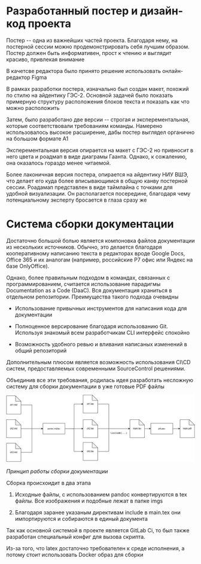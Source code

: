 # Разработанный постер и дизайн-код проекта

Постер -- одна из важнейших частей проекта. Благодаря нему, на постерной сессии можно продемонстрировать себя лучшим образом. Постер должен быть информативен, прост к чтению и выглядит красиво, привлекая внимание

В качетсве редактора было принято решение использовать онлайн-редактор Figma

В рамках разработки постера, изначально был создан макет, похожий по стилю на айдентику ГЭС-2. Основной задачей было показать примерную структуру расположения блоков текста и показать как что можно расположить

Затем, было разработано две версии -- строгая и эксперементальная, которые соответствовали требованиям команды. Намерено использовалось высокое расширение, дабы постер выглядел органично на большом формате A1



Эксперементальная версия опирается на макет с ГЭС-2 но привносит в него цвета и роадмап в виде диаграмы Гаанта. Однако, к сожалению, она оказалось гораздо менее читаемой. 

Более лаконичная версия постера, опирается на айдентику НИУ ВШЭ, что делает его куда более вписывающимся в общую канву постерной сессии. Роадамап представлен в виде таймлайна с точками для удобной визуализации. Он располагается посередине, благодаря чему потенциальному эксперту бросается в глаза сразу же

# Система сборки документации

Достаточно большой болью является компоновка файлов документации из нескольких источников. Обычно, это делается благодаря кооперативному написанию текста в редакторах вроде Google Docs, Office 365 и их аналогам (например, российские P7 офис или Яндекс на базе OnlyOffice). 

Однако, более правильным подходом в командах, связанных с программированием, считается использование парадигмы Documentation as a Code (DaaC). Вся документация храниться в отдельном репозитории. Преимущества такого подхода очевидны

- Использование привычных инструментов для написания кода для документации

- Полноценное версирование благодаря использованию Git. Используя знакомый всем разработчикам CLI интерфейс спокойно 

- Возможность удобного ревью и вливания написаных изменений в общий репозиторий

Дополнительным плюсом является возможность использования CI\CD систем, предоставляемых современными SourceControl решениями. 

Объединив все эти требования, родилась идея разработать несложную систему для сборки документации в уже готовые PDF файлы

![Принцип работы сборки документации](../imgs/scheme.png)

*Принцип работы сборки документации*

Сборка происхоидит в два этапа

1. Исходные файлы, с использованием pandoc конвертируются в tex файлы. Все изображения и подобные лежат в папке imgs

2. Благодаря заранее указаным директивам include в main.tex они импортируются и собираются в единый документа

Так как основной системой в проекте является GitLab Ci, то был также разработан специальный конфиг для вызова скрипта. 

Из-за того, что latex достаточно требователен к среде исполнения, а потому стоит использовать Docker образ для сборки


